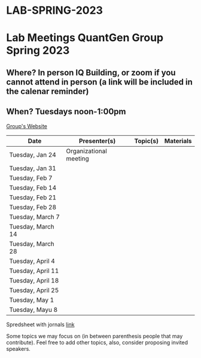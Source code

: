 # LAB-SPRING-2023


# Lab Meetings QuantGen Group Spring 2023
## Where? In person IQ Building, or zoom if you cannot attend in person (a link will be included in the calenar reminder)

## When? Tuesdays noon-1:00pm

[Group's Website](http://quantgen.github.io/)

| Date             | Presenter(s)     |  Topic(s)        |  Materials    |
| ---------------  | ---------------- | ---------------- | ------------- |
|   Tuesday, Jan 24 | Organizational meeting        |        |            |
|   Tuesday, Jan 31|       |        |            |
|   Tuesday, Feb 7|       |        |            |
|   Tuesday, Feb 14|       |        |            |
|   Tuesday, Feb 21|       |        |            |
|   Tuesday, Feb 28|       |        |            |
|   Tuesday, March 7|       |        |            |
|   Tuesday, March 14|       |        |            |
|   Tuesday, March 28|       |        |            |
|   Tuesday, April 4|       |        |            |
|   Tuesday, April 11|       |        |            |
|   Tuesday, April 18|       |        |            |
|   Tuesday, April 25|       |        |            |
|   Tuesday, May 1|       |        |            |
|   Tuesday, Mayu 8|       |        |            |


Spredsheet with jornals [link](https://docs.google.com/spreadsheets/d/1BdIHOwurcbcAjLFGdKaOBZyICcVf2Zmis1Mq-rKuQ_Q/edit#gid=0)

Some topics we may focus on (in between parenthesis people that may contribute). Feel free to add other topics, also, consider proposing invited speakers.

  
  
  
